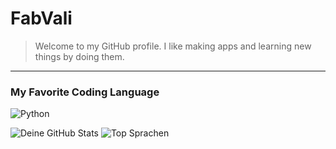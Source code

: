 # FabVali
> Welcome to my GitHub profile. I like making apps and learning new things by doing them.
-------
### My Favorite Coding Language
![Python](https://img.shields.io/badge/-Python-3776AB?logo=python&logoColor=white)

![Deine GitHub Stats](https://github-readme-stats.vercel.app/api?username=fabvali08&show_icons=true&theme=tokyonight)
![Top Sprachen](https://github-readme-stats.vercel.app/api/top-langs/?username=fabvali08&layout=compact&theme=tokyonight)


<!--
**FabVali08/fabvali08** is a ✨ _special_ ✨ repository because its `README.md` (this file) appears on your GitHub profile.

Here are some ideas to get you started:

- 🔭 I’m currently working on ...
- 🌱 I’m currently learning ...
- 👯 I’m looking to collaborate on ...
- 🤔 I’m looking for help with ...
- 💬 Ask me about ...
- 📫 How to reach me: ...
- 😄 Pronouns: ...
- ⚡ Fun fact: ...
-->
